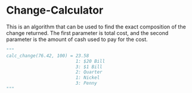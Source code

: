 # Change-Calculator
This is an algorithm that can be used to find the exact composition of the change returned. The first parameter is total cost, and the second parameter is the amount of cash used to pay for the cost.

```python
"""
calc_change(76.42, 100) = 23.58
                          1: $20 Bill
                          3: $1 Bill
                          2: Quarter
                          1: Nickel
                          3: Penny
"""
```
